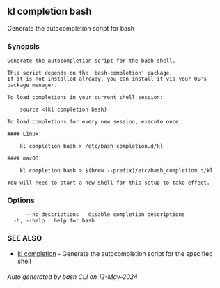 ## kl completion bash

Generate the autocompletion script for bash

### Synopsis

```
Generate the autocompletion script for the bash shell.

This script depends on the 'bash-completion' package.
If it is not installed already, you can install it via your OS's package manager.

To load completions in your current shell session:

	source <(kl completion bash)

To load completions for every new session, execute once:

#### Linux:

	kl completion bash > /etc/bash_completion.d/kl

#### macOS:

	kl completion bash > $(brew --prefix)/etc/bash_completion.d/kl

You will need to start a new shell for this setup to take effect.

```

### Options

```
      --no-descriptions   disable completion descriptions
  -h, --help   help for bash
```

### SEE ALSO

* [kl completion](kl_completion.md)  - Generate the autocompletion script for the specified shell

###### Auto generated by bash CLI on 12-May-2024
